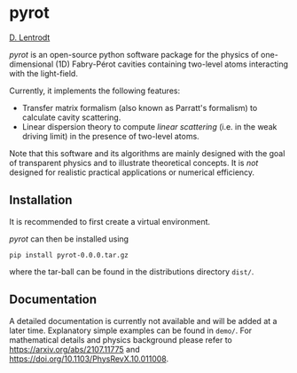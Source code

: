 pyrot
=====

[D. Lentrodt](https://github.com/dlentrodt)

*pyrot* is an open-source python software package for the physics of one-dimensional (1D)
Fabry-Pérot cavities containing two-level atoms interacting with the light-field.

Currently, it implements the following features:
- Transfer matrix formalism (also known as Parratt's formalism) to calculate cavity scattering.
- Linear dispersion theory to compute *linear scattering* (i.e. in the weak driving limit) in the presence of two-level atoms.

Note that this software and its algorithms are mainly designed with the goal
of transparent physics and to illustrate theoretical concepts. It is *not*
designed for realistic practical applications or numerical efficiency.

Installation
------------

It is recommended to first create a virtual environment.

*pyrot* can then be installed using

    pip install pyrot-0.0.0.tar.gz

where the tar-ball can be found in the distributions directory `dist/`.

Documentation
-------------

A detailed documentation is currently not available and will be added at a
later time. Explanatory simple examples can be found in `demo/`.
For mathematical details and physics background please refer to
https://arxiv.org/abs/2107.11775 and https://doi.org/10.1103/PhysRevX.10.011008.

